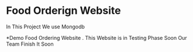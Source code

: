 # Food Orderign Website

In This Project We use Mongodb 

*Demo Food Ordering Website . This Website is in Testing Phase Soon Our Team  Finish It Soon
